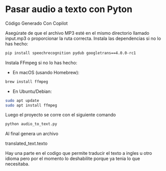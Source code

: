 # Pasar audio a texto con Pyton 

Código Generado Con Copilot

Asegúrate de que el archivo MP3 esté en el mismo directorio llamado input.mp3 o proporcionar la ruta correcta. Instala las dependencias si no lo has hecho:

```bash
pip install speechrecognition pydub googletrans==4.0.0-rc1
```
Instala FFmpeg si no lo has hecho:

- En macOS (usando Homebrew):
```zsh
brew install ffmpeg
```
- En Ubuntu/Debian:
```bash
sudo apt update
sudo apt install ffmpeg
```
Luego el proyecto se corre con el siguiente comando
```zsh
python audio_to_text.py
```
Al final genera un archivo 

translated_text.texto

Hay una parte en el codigo que permite traducir el texto a ingles u otro idioma pero por el momento lo deshabilite porque ya tenia lo que necesitaba.
